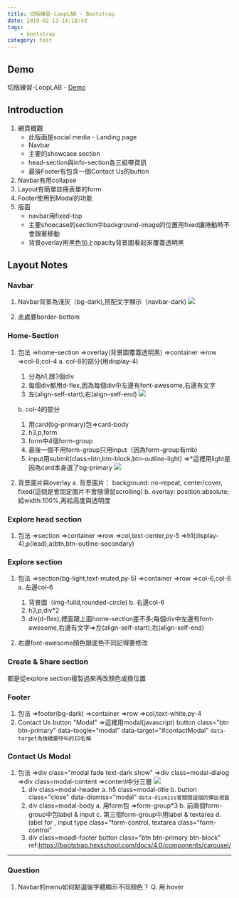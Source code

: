 ```yaml
---
title: 切版練習-LoopLAB - Bootstrap
date: 2019-02-13 14:18:43
tags: 
    - bootstrap
category: test
---
```

## Demo
切版練習-LoopLAB - [Demo](https://orow.github.io/MyProjects/BootstrapWith5Projects/LoopLab-Practice/index.html)

## Introduction
1. 網頁概觀
    * 此版面是social media - Landing page
    * Navbar
    * 主要的showcase section
    * head-section與info-section各三組帶資訊
    * 最後Footer有包含一個Contact Us的button
2. Navbar有用collapse
3. Layout有簡單註冊表單的form
4. Footer使用到Modal的功能
5. 版面
    * navbar用fixed-top
    * 主要shoecase的section中background-image的位置用fixed讓捲動時不會跟著移動
    * 背景overlay用黑色加上opacity背景圖看起來覆蓋透明黑


## Layout Notes
### Navbar
1. Navbar背景為淺灰（bg-dark),搭配文字顯示（navbar-dark)
![](https://i.imgur.com/0Yxddwr.png)

2. 此處要border-bottom

### Home-Section
1. 包法
    =>home-section
    =>overlay(背景圖覆蓋透明黑)
    =>container
    =>row
    =>col-8;col-4
    a. col-8的部分(用display-4)
    1. 分為h1,跟3個div
    2. 每個div都用d-flex,因為每個div中左邊有font-awesome,右邊有文字
    3. 左(align-self-start);右(align-self-end)
![](https://i.imgur.com/HJwDCOD.png)

    b. col-4的部分
    1. 用card(bg-primary)包=>card-body
    2. h3,p,form
    3. form中4個form-group
    4. 最後一個不用form-group只用input（因為form-group有mb)
    5. input用submit(class=btn,btn-block,btn-outline-light)
=>*這裡用light是因為card本身選了bg-primary
![](https://i.imgur.com/MCuXmUh.png)

2. 背景圖片與overlay
    a. 背景圖片：
    background: no-repeat, center/cover, fixed(這個是會固定圖片不會隨滑鼠scrolling)
    b. overlay:
    position:absolute;給width:100%,再給高度與透明度

### Explore head section
1. 包法
    =>section
    =>container
    =>row
    =>col,text-center,py-5
    =>h1(display-4),p(lead),a(btn,btn-outline-secondary)

### Explore section
1. 包法
    =>section(bg-light,text-muted,py-5)
    =>container
    =>row
    =>col-6,col-6
    a. 左邊col-6
    1. 背景圖（img-fulid,rounded-circle)
    b. 右邊col-6
    1. h3,p,div*2
    2. div(d-flex),裡面跟上面home-section差不多;每個div中左邊有font-awesome,右邊有文字=>左(align-self-start);右(align-self-end)

2. 右邊font-awesome顏色跟底色不同記得要修改

### Create & Share section
都是從explore section複製過來再改顏色或換位置

### Footer
1. 包法
    =>footer(bg-dark)
    =>container
    =>row
    =>col,text-white.py-4
2. Contact Us button "Modal"
    =>這裡用modal(javascript)
    button class="btn btn-primary" data-toogle="modal" data-target="#contactModal"
    `data-target為後續要呼叫的ID名稱`

### Contact Us Modal
1. 包法
    =>div class="modal fade text-dark show"
    =>div class=modal-dialog
    =>div class=modal-content
    =>content中分三層
    ![](https://i.imgur.com/lnLaxIf.png)
    1. div class=modal-header
        a. h5 class=modal-title
        b. button class="close" data-dismiss="modal" 
        `data-dismiss會關閉這個的彈出視窗`
    2. div class=modal-body
        a. 用form包 =>form-group*3
        b. 前兩個form-group中包label & input
        c. 第三個form-group中用label & textarea
        d. label for , input type class="form-control, textarea class="form-control"
    3. div class=moadl-footer
        button class="btn btn-primary btn-block"
    ref:https://bootstrap.hexschool.com/docs/4.0/components/carousel/

---
### Question
1. Navbar的menu如何點選後字體顯示不同顏色？
    Q. 用:hover
